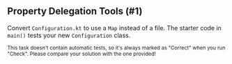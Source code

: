 ## Property Delegation Tools (#1)

Convert `Configuration.kt` to use a `Map` instead of a file. The starter code
in `main()` tests your new `Configuration` class.

<sub> This task doesn't contain automatic tests,
so it's always marked as "Correct" when you run "Check".
Please compare your solution with the one provided! </sub>
